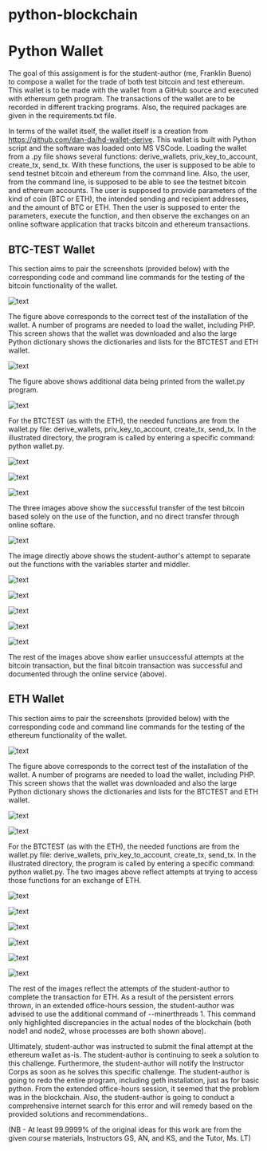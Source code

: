# python-blockchain
# Python Wallet



The goal of this assignment is for the student-author (me, Franklin Bueno) to compose a wallet for the trade of both test bitcoin and test ethereum. This wallet is to be made with the wallet from a GitHub source and executed with ethereum geth program. The transactions of the wallet are to be recorded in different tracking programs. Also, the required packages are given in the requirements.txt file.

In terms of the wallet itself, the wallet itself is a creation from https://github.com/dan-da/hd-wallet-derive. This wallet is built with Python script and the software was loaded onto MS VSCode. Loading the wallet from a .py file shows several functions: derive_wallets, priv_key_to_account, create_tx, send_tx. With these functions, the user is supposed to be able to send testnet bitcoin and ethereum from the command line. Also, the user, from the command line, is supposed to be able to see the testnet bitcoin and ethereum accounts. The user is supposed to provide parameters of the kind of coin (BTC or ETH), the intended sending and recipient addresses, and the amount of BTC or ETH. Then the user is supposed to enter the parameters, execute the function, and then observe the exchanges on an online software application that tracks bitcoin and ethereum transactions.








## BTC-TEST Wallet

This section aims to pair the screenshots (provided below) with the corresponding code and command line commands for the testing of the bitcoin functionality of the wallet.


![text](/Screenshots/Screenshot%20(1973).png)

The figure above corresponds to the correct test of the installation of the wallet. A number of programs are needed to load the wallet, including PHP. This screen shows that the wallet was downloaded and also the large Python dictionary shows the dictionaries and lists for the BTCTEST and ETH wallet.


![text](/Screenshots/Screenshot%20(1974).png)


The figure above shows additional data being printed from the wallet.py program.


![text](/Screenshots/Screenshot%20(1975).png)


For the BTCTEST (as with the ETH), the needed functions are from the wallet.py file: derive_wallets, priv_key_to_account, create_tx, send_tx. In the illustrated directory, the program is called by entering a specific command: python wallet.py.



![text](/Screenshots/Screenshot%20(1976).png)





![text](/Screenshots/Screenshot%20(1977).png)






![text](/Screenshots/Screenshot%20(1978).png)



The three images above show the successful transfer of the test bitcoin based solely on the use of the function, and no direct transfer through online softare.

![text](/Screenshots/Screenshot%20(1979).png)



The image directly above shows the student-author's attempt to separate out the functions with the variables starter and middler.

![text](/Screenshots/Screenshot%20(1980).png)






![text](/Screenshots/Screenshot%20(1981).png)






![text](/Screenshots/Screenshot%20(1982).png)





![text](/Screenshots/Screenshot%20(1983).png)





![text](/Screenshots/Screenshot%20(1984).png)



The rest of the images above show earlier unsuccessful attempts at the bitcoin transaction, but the final bitcoin transaction was successful and documented through the online service (above).


## ETH Wallet


This section aims to pair the screenshots (provided below) with the corresponding code and command line commands for the testing of the ethereum functionality of the wallet.





![text](/Screenshots/Screenshot%20(2018).png)


The figure above corresponds to the correct test of the installation of the wallet. A number of programs are needed to load the wallet, including PHP. This screen shows that the wallet was downloaded and also the large Python dictionary shows the dictionaries and lists for the BTCTEST and ETH wallet.



![text](/Screenshots/Screenshot%20(2019).png)






![text](/Screenshots/Screenshot%20(2021).png)



For the BTCTEST (as with the ETH), the needed functions are from the wallet.py file: derive_wallets, priv_key_to_account, create_tx, send_tx. In the illustrated directory, the program is called by entering a specific command: python wallet.py. The two images above reflect attempts at trying to access those functions for an exchange of ETH.




![text](/Screenshots/Screenshot%20(2025).png)







![text](/Screenshots/Screenshot%20(2026).png)







![text](/Screenshots/Screenshot%20(2027).png)





![text](/Screenshots/Screenshot%20(2028).png)







![text](/Screenshots/Screenshot%20(2029).png)






![text](/Screenshots/Screenshot%20(2030).png)


The rest of the images reflect the attempts of the student-author to complete the transaction for ETH. As a result of the persistent errors thrown, in an extended office-hours session, the student-author was advised to use the additional command of --minerthreads 1. This command only highlighted discrepancies in the actual nodes of the blockchain (both node1 and node2, whose processes are both shown above).



Ultimately, student-author was instructed to submit the final attempt at the ethereum wallet as-is. The student-author is continuing to seek a solution to this challenge. Furthermore, the student-author will notify the Instructor Corps as soon as he solves this specific challenge. The student-author is going to redo the entire program, including geth installation, just as for basic python. From the extended office-hours session, it seemed that the problem was in the blockchain. Also, the student-author is going to conduct a comprehensive internet search for this error and will remedy based on the provided solutions and recommendations..





(NB - At least 99.9999% of the original ideas for this work are from the given course materials, Instructors GS, AN, and KS, and the Tutor, Ms. LT)
